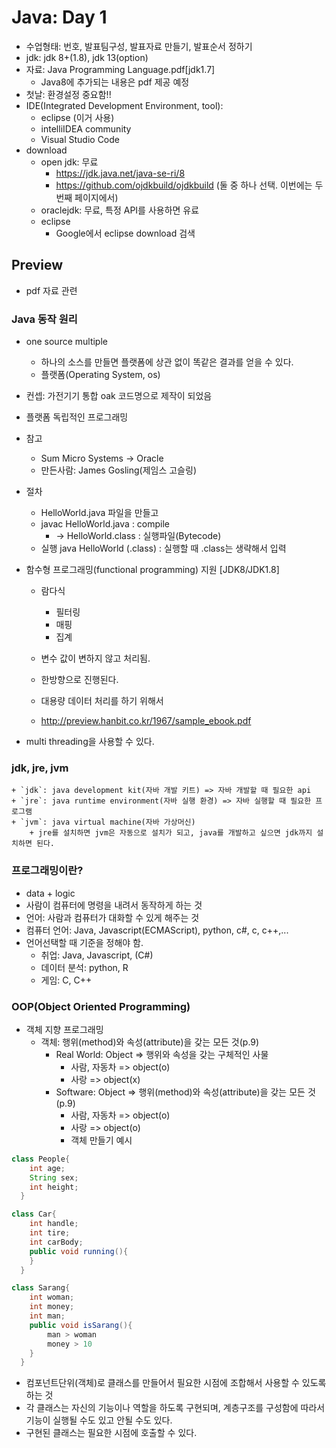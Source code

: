 # Java: Day 1
- 수업형태: 번호, 발표팀구성, 발표자료 만들기, 발표순서 정하기
- jdk: jdk 8+(1.8), jdk 13(option)
- 자료: Java Programming Language.pdf[jdk1.7]
	+ Java8에 추가되는 내용은 pdf 제공 예정
- 첫날: 환경설정 중요함!!
- IDE(Integrated Development Environment, tool):
	- eclipse (이거 사용)
	- intelliIDEA community
	- Visual Studio Code
- download
	- open jdk: 무료
		+ https://jdk.java.net/java-se-ri/8
		+ https://github.com/ojdkbuild/ojdkbuild (둘 중 하나 선택. 이번에는 두번째 페이지에서)
	- oraclejdk: 무료, 특정 API를 사용하면 유료
	- eclipse
		+ Google에서 eclipse download 검색

## Preview
- pdf 자료 관련

### Java 동작 원리
- one source multiple
	+ 하나의 소스를 만들면 플랫폼에 상관 없이 똑같은 결과를 얻을 수 있다.
	+ 플랫폼(Operating System, os)
- 컨셉: 가전기기 통합 oak 코드명으로 제작이 되었음
- 플랫폼 독립적인 프로그래밍
- 참고
	+ Sum Micro Systems -> Oracle
	+ 만든사람: James Gosling(제임스 고슬링)

- 절차
	+ HelloWorld.java 파일을 만들고
	+ javac HelloWorld.java		: compile
		+ -> HelloWorld.class 	: 실행파일(Bytecode)
	+ 실행 java HelloWorld (.class)	: 실행할 때 .class는 생략해서 입력

- 함수형 프로그래밍(functional programming) 지원 [JDK8/JDK1.8]
	- 람다식
		- 필터링
		- 매핑
		- 집계
	- 변수 값이 변하지 않고 처리됨.
	- 한방향으로 진행된다.
	- 대용량 데이터 처리를 하기 위해서

	- http://preview.hanbit.co.kr/1967/sample_ebook.pdf

- multi threading을 사용할 수 있다.

### jdk, jre, jvm
	+ `jdk`: java development kit(자바 개발 키트) => 자바 개발할 때 필요한 api
	+ `jre`: java runtime environment(자바 실행 환경) => 자바 실행할 때 필요한 프로그램
	+ `jvm`: java virtual machine(자바 가상머신)
		+ jre를 설치하면 jvm은 자동으로 설치가 되고, java를 개발하고 싶으면 jdk까지 설치하면 된다.

### 프로그래밍이란?
- data + logic
- 사람이 컴퓨터에 명령을 내려서 동작하게 하는 것
- 언어: 사람과 컴퓨터가 대화할 수 있게 해주는 것
- 컴퓨터 언어: Java, Javascript(ECMAScript), python, c#, c, c++,...
- 언어선택할 때 기준을 정해야 함.
    + 취업: Java, Javascript, (C#)
    + 데이터 분석: python, R
    + 게임: C, C++


### OOP(Object Oriented Programming)
- 객체 지향 프로그래밍
    + 객체: 행위(method)와 속성(attribute)을 갖는 모든 것(p.9)
        + Real World: Object => 행위와 속성을 갖는 구체적인 사물
            + 사람, 자동차 => object(o)
            + 사랑 => object(x)
        + Software: Object => 행위(method)와 속성(attribute)을 갖는 모든 것(p.9)
            + 사람, 자동차 => object(o)
            + 사랑 => object(o)
            + 객체 만들기 예시
```java
class People{
    int age;
    String sex;
    int height;
  }
```
```java
class Car{
    int handle;
    int tire;
    int carBody;
    public void running(){
    }
  }
```


```java
class Sarang{
    int woman;
    int money;
    int man;
    public void isSarang(){
        man > woman
        money > 10
    }
  }
```

- 컴포넌트단위(객체)로 클래스를 만들어서 필요한 시점에 조합해서 사용할 수 있도록 하는 것
- 각 클래스는 자신의 기능이나 역할을 하도록 구현되며, 계층구조를 구성함에 따라서 기능이 실행될 수도 있고 안될 수도 있다.
- 구현된 클래스는 필요한 시점에 호출할 수 있다.

